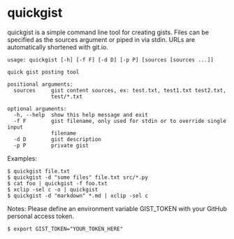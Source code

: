 # quickgist

quickgist is a simple command line tool for creating gists. Files can be
specified as the sources argument or piped in via stdin. URLs are
automatically shortened with git.io.

```
usage: quickgist [-h] [-f F] [-d D] [-p P] [sources [sources ...]]

quick gist posting tool

positional arguments:
  sources     gist content sources, ex: test.txt, test1.txt test2.txt,
              test/*.txt

optional arguments:
  -h, --help  show this help message and exit
  -f F        gist filename, only used for stdin or to override single input
              filename
  -d D        gist description
  -p P        private gist
```

Examples:

    $ quickgist file.txt
    $ quickgist -d "some files" file.txt src/*.py
    $ cat foo | quickgist -f foo.txt
    $ xclip -sel c -o | quickgist
    $ quickgist -d "markdown" *.md | xclip -sel c

Notes:
    Please define an environment variable GIST_TOKEN with your
    GitHub personal access token.

    $ export GIST_TOKEN="YOUR_TOKEN_HERE"
